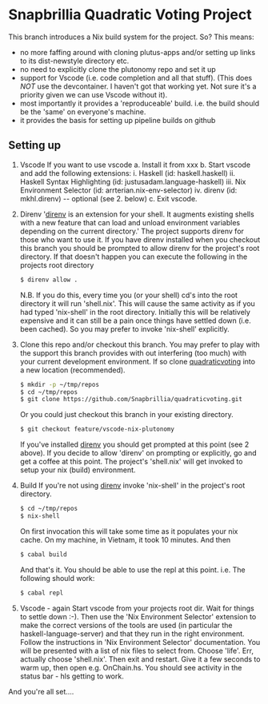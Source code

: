 # Snapbrillia Quadratic Voting Project

This branch introduces a Nix build system for the project. So?
This means: 
- no more faffing around with cloning plutus-apps and/or setting up links to its dist-newstyle directory etc.
- no need to explicitly clone the plutonomy repo and set it up
- support for Vscode (i.e. code completion and all that stuff). (This does *NOT* use the devcontainer. I haven't got that working yet. Not sure it's a priority given we can use Vscode without it).
- most importantly it provides a 'reproduceable' build. i.e. the build should be the 'same' on everyone's machine.
- it provides the basis for setting up pipeline builds on github

## Setting up

1. Vscode
   If you want to use vscode 
   a. Install it from xxx
   b. Start vscode and add the following extensions:
      i.   Haskell (id: haskell.haskell)
      ii.  Haskell Syntax Highlighting (id: justusadam.language-haskell)
      iii. Nix Environment Selector (id: arrterian.nix-env-selector)
      iv.  direnv (id: mkhl.direnv) -- optional (see 2. below)
   c. Exit vscode.

2. Direnv
   '[direnv](https://direnv.net) is an extension for your shell. It augments existing shells with a new feature that can load and unload environment variables depending on the current directory.'
   The project supports direnv for those who want to use it. If you have direnv installed when you checkout this branch you should be prompted to allow direnv for the project's root directory. If that doesn't happen you can execute the following in the projects root directory
   ```bash
   $ direnv allow .
   ```
   N.B. If you do this, every time you (or your shell) cd's into the root directory it will run 'shell.nix'. This will cause the same activity as if you had typed 'nix-shell' in the root directory. Initially this will be relatively expensive and it can still be a pain once things have settled down (i.e. been cached). So you may prefer to invoke 'nix-shell' explicitly.

3. Clone this repo and/or checkout this branch.
   You may prefer to play with the support this branch provides with out interfering (too much) with your current development environment. If so clone [quadraticvoting](https://github.com/Snapbrillia/quadraticvoting) into a new location (recommended). 
   ```bash
   $ mkdir -p ~/tmp/repos
   $ cd ~/tmp/repos
   $ git clone https://github.com/Snapbrillia/quadraticvoting.git
   ```
   Or you could just checkout this branch in your existing directory.
   ```bash
   $ git checkout feature/vscode-nix-plutonomy
   ```
   If you've installed [direnv](https://direnv.net) you should get prompted at this point (see 2 above). If you decide to allow 'direnv' on prompting or explicitly, go and get a coffee at this point. The project's 'shell.nix' will get invoked to setup your nix (build) environment.

4. Build
   If you're not using [direnv](https://direnv.net) invoke 'nix-shell' in the project's root directory.
   ```bash
   $ cd ~/tmp/repos
   $ nix-shell
   ```
   On first invocation this will take some time as it populates your nix cache. On my machine, in Vietnam, it took 10 minutes. And then
   ```bash
   $ cabal build
   ```
   And that's it. You should be able to use the repl at this point. i.e. The following should work:
   ```bash
   $ cabal repl
   ```

5. Vscode - again
   Start vscode from your projects root dir. Wait for things to settle down :-). Then use the 'Nix Environment Selector'
   extension to make the correct versions of the tools are used (in particular the haskell-language-server) and that they run in the right environment. Follow the instructions in 'Nix Environment Selector' documentation. You will be presented with a list of nix files to select from. Choose 'life'. Err, actually choose 'shell.nix'. Then exit and restart. Give it a few seconds to warm up, then open e.g. OnChain.hs. You should see activity in the status bar - hls getting to work. 

And you're all set....

